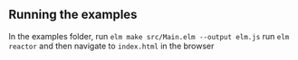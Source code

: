 ## Running the examples
In the examples folder, run `elm make src/Main.elm --output elm.js`
run `elm reactor` and then navigate to `index.html` in the browser